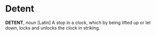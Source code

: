 # Detent

**DETENT**, _noun_ \[Latin\] A stop in a clock, which by being lifted up or let down, locks and unlocks the clock in striking.